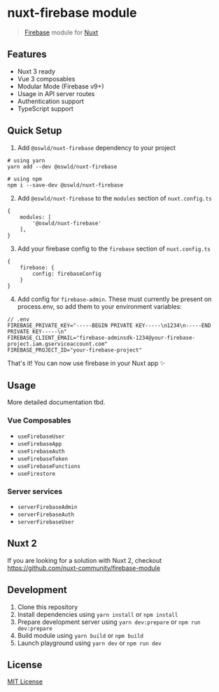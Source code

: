 # nuxt-firebase module

> [Firebase](https://firebase.google.com/) module for [Nuxt](https://v3.nuxtjs.org)

## Features

- Nuxt 3 ready
- Vue 3 composables
- Modular Mode (Firebase v9+)
- Usage in API server routes
- Authentication support
- TypeScript support

## Quick Setup

1. Add `@oswld/nuxt-firebase` dependency to your project
```
# using yarn
yarn add --dev @oswld/nuxt-firebase

# using npm
npm i --save-dev @oswld/nuxt-firebase
```

2. Add `@oswld/nuxt-firebase` to the `modules` section of `nuxt.config.ts`
```
{
    modules: [
        '@oswld/nuxt-firebase'
    ],   
}
```

3. Add your firebase config to the `firebase` section of `nuxt.config.ts`
```
{
    firebase: {
        config: firebaseConfig
    }
}
```

4. Add config for `firebase-admin`.
These must currently be present on process.env, so add them to your environment variables:
```
// .env
FIREBASE_PRIVATE_KEY="-----BEGIN PRIVATE KEY-----\n1234\n-----END PRIVATE KEY-----\n"
FIREBASE_CLIENT_EMAIL="firebase-adminsdk-1234@your-firebase-project.iam.gserviceaccount.com"
FIREBASE_PROJECT_ID="your-firebase-project"
```


That's it! You can now use firebase in your Nuxt app ✨

## Usage
More detailed documentation tbd.

### Vue Composables
- `useFirebaseUser`
- `useFirebaseApp`
- `useFirebaseAuth`
- `useFirebaseToken`
- `useFirebaseFunctions`
- `useFirestore`

### Server services
- `serverFirebaseAdmin`
- `serverFirebaseAuth`
- `serverFirebaseUser`


## Nuxt 2

If you are looking for a solution with Nuxt 2, checkout https://github.com/nuxt-community/firebase-module

## Development

1. Clone this repository
2. Install dependencies using `yarn install` or `npm install`
3. Prepare development server using `yarn dev:prepare` or `npm run dev:prepare`
4. Build module using `yarn build` or `npm build`
5. Launch playground using `yarn dev` or `npm run dev`

## License

[MIT License](./LICENSE)